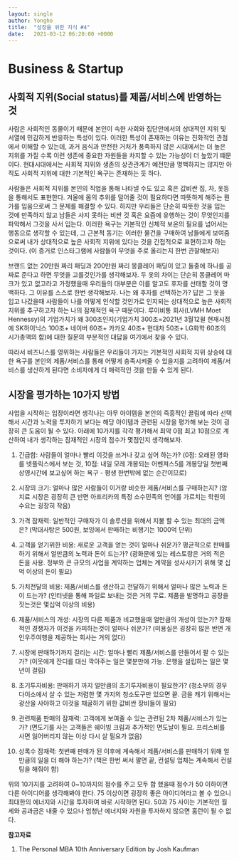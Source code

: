 ```yaml
---
layout: single
author: Yongho
title:  "성장을 위한 지식 #4"
date:   2021-03-12 06:20:00 +0000
---
```



# Business & Startup
## 사회적 지위(Social status)를 제품/서비스에 반영하는 것
사람은 사회적인 동물이기 때문에 본인이 속한 사회와 집단안에서의 상대적인 지위 및 서열에 민감하게 반응하는 특성이 있다. 이러한 특성이 존재하는 이유는 진화적인 관점에서 이해할 수 있는데, 과거 음식과 안전한 거처가 풍족하지 않은 시대에서는 더 높은 지위를 가질 수록 이런 생존에 중요한
자원들을 차지할 수 있는 가능성이 더 높았기 떄문이다. 현대시대에서는 사회적 지위와 생존의 상관관계가 예전만큼 명백하지는 않지만 아직도 사회적 지위에 대한 기본적인 욕구는 존재하는 듯 하다.

사람들은 사회적 지위를 본인의 직업을 통해 나타낼 수도 있고 혹은 값비싼 집, 차, 옷등을 통해서도 표현한다. 겨울에 몸의 추위를 덜어줄 것이 필요하다면 따뜻하게 해주는 뭔가를 입음으로써 그 문제를 해결할 수 있다. 하지만 우리들은 단순히 따뜻한 것을 입는 것에 만족하지 않고 남들은 사지 못하는 비싼 것 혹은 요즘에 유행하는 것이 무엇인지를 파악해서 그것을 사서 입는다. 이러한 욕구는 기본적인 신체적 보온의 필요를 넘어서는 행동으로 생각할 수 있는데, 그 근본적 동기는 이러한 물건을 구매하여 남들에게 보여줌으로써 내가 상대적으로 높은 사회적 지위에 있다는 것을 간접적으로 표현하고자 하는 것이다. (이 증거로 인스타그램에 사람들이 무엇을 주로 올리는지 한번 관찰해보자)

브랜드 없는 20만원 짜리 패딩과 200만원 짜리 몽클레어 패딩이 있고 둘중에 하나를 공짜로 준다고 하면 무엇을 고를것인가를 생각해보자. 두 옷의 차이는 단순히 몽클레어 마크가 있고 없고라고 가정했을때 우리들의 대부분은 이를 알고도 후자를 선태할 것이 명백하다. 그 이유를 스스로 한번 생각해보자. 나는 왜 후자를 선택하는가? 답은 그 옷을 입고 나갔을때 사람들이 나를 어떻게 인식할 것인가로 인지되는 상대적으로 높은 사회적 지위를 추구하고자 하는 나의 잠재적인 욕구 때문이다. 루이비통 회사(LVMH Moet Hennessy)의 기업가치가 왜 300조인지(기업가치 300조=2021년 3월12윌 현재시점에 SK하이닉스 100조+ 네이버 60조+ 카카오 40조+ 현대차 50조+ LG화학 60조의 시가총액의 합)에 대한 질문의 부분적인 대답을 여기에서 찾을 수 있다.

따라서 비즈니스를 영위하는 사람들은 우리들이 가지는 기본적인 사회적 지위 상승에 대한 욕구를 본인의 제품/서비스를 통해 어떻게 충족시켜줄 수 있을지를 고려하여 제품/서비스를 생산하게 된다면 소비자에게 더 매력적인 것을 만들 수 있게 된다.  


## 시장을 평가하는 10가지 방법
사업을 시작하는 입장이라면 생각나는 아무 아이템을 본인의 즉흥적인 끌림에 따라 선택해서 시간과 노력을 투자하기 보다는 해당 아이템과 관련된 시장을 평가해 보는 것이 굉장히 큰 도움이 될 수 있다. 아래에 10가지를 각각 평가해서 최악 0점 최고 10점으로 계산하여 내가 생각하는 잠재적인 시장의 점수가 몇점인지 생각해보자.

1. 긴급함: 사람들이 얼마나 빨리 이것을 쓰거나 갖고 싶어 하는가? (0점: 오래된 영화를 넷플릭스에서 보는 것, 10점: 내일 모레 개봉되는 어벤져스5를 개봉당일 첫번째 상영시간에 보고싶어 하는 욕구 - 평생 한번밖에 없는 순간이므로)

2. 시장의 크기: 얼마나 많은 사람들이 이거랑 비슷한 제품/서비스를 구매하는지? (암치료 시장은 굉장히 큰 반면 아프리카의 특정 소수민족의 언어를 가르치는 학원의 수요는 굉장히 작음)

3. 가격 잠재력: 일반적인 구매자가 이 솔루션을 위해서 지불 할 수 있는 최대의 금액은? (막대사탕은 500원, 보잉에서 판매하는 비행기는 1000억 단위)

4. 고객을 얻기위한 비용: 새로운 고객을 얻는 것이 얼마나 쉬운가? 평균적으로 판매를 하기 위해서 얼만큼의 노력과 돈이 드는가? (광화문에 있는 레스토랑은 거의 적은 돈을 사용. 정부와 큰 규모의 사업을 계약하는 업체는 계약을 성사시키기 위해 몇 십억 이상의 돈이 필요)

5. 가치전달의 비용: 제품/서비스를 생산하고 전달하기 위해서 얼마나 많은 노력과 돈이 드는가? (인터넷을 통해 파일로 보내는 것은 거의 무료. 제품을 발명하고 공장을 짓는것은 몇십억 이상의 비용)

6. 제품/서비스의 개성: 시장의 다른 제품과 비교했을때 얼만큼의 개성이 있는가? 잠재적인 경쟁자가 이것을 카피하는것이 얼마나 쉬운가? (미용실은 굉장히 많은 반면 개인우주여행을 제공하는 회사는 거의 없다)

7. 시장에 판매하기까지 걸리는 시간: 얼마나 빨리 제품/서비스를 만들어서 팔 수 있는가? (이웃에게 잔디를 대신 깍아주는 일은 몇분만에 가능. 은행을 설립하는 일은 몇년이 걸림) 

8. 초기투자비용: 판매하기 까지 얼만큼의 초기투자비용이 필요한가? (청소부의 경우 다이소에서 살 수 있는 저렴한 몇 가지의 청소도구만 있으면 끝. 금을 캐기 위해서는 광산을 사야하고 이것을 채굴하기 위한 값비싼 장비들이 필요)

9. 관련제품 판매의 잠재력: 고객에게 보여줄 수 있는 관련된 2차 제품/서비스가 있는가? (면도기를 사는 고객들은 쉐이빙 크림과 추가적인 면도날이 필요. 프리스비를 사면 잃어버리지 않는 이상 다시 살 필요가 없음)

10. 상록수 잠재력: 첫번째 판매가 된 이후에 계속해서 제품/서비스를 판매하기 위해 얼만큼의  일을 더 해야 하는가? (책은 한번 써서 팔면 끝, 컨설팅 업체는 계속해서 컨설팅을 해줘야 함) 

위의 10가지를 고려하여 0~10까지의 점수를 주고 모두 합 했을때 점수가 50 이하이면 다른 아이디어를 생각해봐야 한다. 75 이상이면 굉장히 좋은 아이디어라고 볼 수 있으니 최대한의 에너지와 시간을 투자하여 바로 시작하면 된다. 50과 75 사이는 기본적인 월세와 공과금은 내줄 수 있으나 엄청난 에너지와 자원을 투자하지 않으면 홈런이 될 수 없다. 


**참고자료**
1. The Personal MBA 10th Anniversary Edition by Josh Kaufman